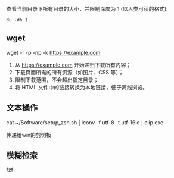 
查看当前目录下所有目录的大小，并限制深度为 1 (以人类可读的格式):
```
du -dh 1 .
```


## wget


wget -r -p -np -k https://example.com


1. 从 https://example.com 开始递归下载所有内容；
2. 下载页面所需的所有资源（如图片、CSS 等）；
3. 限制下载范围，不会超出指定目录；
4. 将 HTML 文件中的链接转换为本地链接，便于离线浏览。

## 文本操作

cat ~/Software/setup_zsh.sh | iconv -f utf-8 -t utf-16le | clip.exe

传递给win的剪切板

## 模糊检索

fzf
